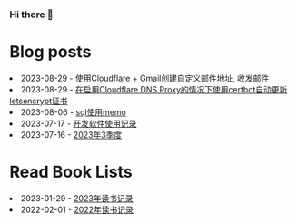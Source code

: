 ### Hi there 👋

<!--
**deletefromuser/deletefromuser** is a ✨ _special_ ✨ repository because its `README.md` (this file) appears on your GitHub profile.

Here are some ideas to get you started:

- 🔭 I’m currently working on ...
- 🌱 I’m currently learning ...
- 👯 I’m looking to collaborate on ...
- 🤔 I’m looking for help with ...
- 💬 Ask me about ...
- 📫 How to reach me: ...
- 😄 Pronouns: ...
- ⚡ Fun fact: ...
-->

# Blog posts
<!-- BLOG-POST-LIST:START -->
<li>2023-08-29 - <a href="https://deletefromuser.github.io/web/2023082902/" rel="nofollow">使用Cloudflare + Gmail创建自定义邮件地址, 收发邮件</a></li><li>2023-08-29 - <a href="https://deletefromuser.github.io/web/2023082901/" rel="nofollow">在启用Cloudflare DNS Proxy的情况下使用certbot自动更新letsencrypt证书</a></li><li>2023-08-06 - <a href="https://deletefromuser.github.io/sql/2023060301/" rel="nofollow">sql使用memo</a></li><li>2023-07-17 - <a href="https://deletefromuser.github.io/tip/2023071701/" rel="nofollow">开发软件使用记录</a></li><li>2023-07-16 - <a href="https://deletefromuser.github.io/watch/2023070101/" rel="nofollow">2023年3季度</a></li>
<!-- BLOG-POST-LIST:END -->

# Read Book Lists
<!-- READ-BOOK-LIST:START -->
<li>2023-01-29 - <a href="https://deletefromuser.github.io/read/2023012901/" rel="nofollow">2023年读书记录</a></li><li>2022-02-01 - <a href="https://deletefromuser.github.io/read/2022030701/" rel="nofollow">2022年读书记录</a></li>
<!-- READ-BOOK-LIST:END -->
